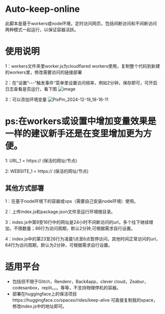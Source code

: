# Auto-keep-online

此脚本是基于workers或node环境，定时访问网页，包括间断访问和不间断访问两种模式一起运行，以保证容器活跃。

# 使用说明 
1：workers文件夹里worker.js为cloudflared workers使用，复制整个代码到新建的workers里，修改需要访问的链接部署

2：在“设置”---”触发事件“菜单里设置访问频率，例如2分钟，保存即可，可开启日志查看是否运行，看下图
![image](https://github.com/user-attachments/assets/09e2474d-cf43-472e-a4ac-0df6504739e7)

3：可以添加环境变量
![PixPin_2024-12-19_18-16-11](https://github.com/user-attachments/assets/dbf1a840-55f5-4ed9-a662-8d3588a90431)

# ps:在workers或设置中增加变量效果是一样的建议新手还是在变里增加更为方便。
 1: URL_1 = https:// (保活的网址/节点)
 
 2: WEBSITE_1 = https:// (保活的网址/节点)

## 其他方式部署
1：在基于node环境下的容器或vps（需要自己安装node环境）使用。

2：上传index.js和package.json文件至运行环境根目录。

3：index.js中第9至16行中的网址是24小时不间断访问的url，多个往下继续增加，不限数量；86行为访问周期，默认2分钟,可根据需求自行设置。

4：index.js中的第23至26行为凌晨1点至6点暂停访问，其他时间正常访问的url，64行为访问周期，默认为2分钟，可根据需求自行设置。

# 适用平台
* 包括但不限于Glitch，Rendenr，Back4app，clever cloud，Zeabur，codesanbox，replit。。。等等，不支持物理停机的容器。
* 部署在huggingface上的保活项目https://huggingface.co/spaces/rides/keep-alive 可直接复制我的space，修改index.js中的地址即可。

